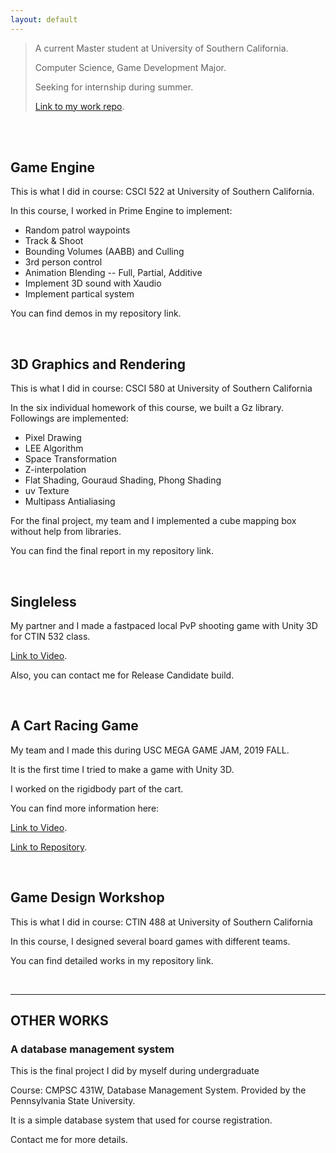 ```yaml
---
layout: default
---
```




>A current Master student at University of Southern California.
>
>Computer Science, Game Development Major.
>
>Seeking for internship during summer.
>
>[Link to my work repo](https://github.com/shinoobu/Portfolio).
<br/>
<br/>


## Game Engine

This is what I did in course: CSCI 522 at University of Southern California.

In this course, I worked in Prime Engine to implement:

*   Random patrol waypoints
*   Track & Shoot
*   Bounding Volumes (AABB) and Culling
*   3rd person control
*   Animation Blending -- Full, Partial, Additive
*   Implement 3D sound with Xaudio
*   Implement partical system

You can find demos in my repository link.


<br/>



## 3D Graphics and Rendering

This is what I did in course: CSCI 580 at University of Southern California

In the six individual homework of this course, we built a Gz library. Followings are implemented:

*   Pixel Drawing
*   LEE Algorithm
*   Space Transformation
*   Z-interpolation
*   Flat Shading, Gouraud Shading, Phong Shading
*   uv Texture
*   Multipass Antialiasing

For the final project, my team and I implemented a cube mapping box without help from libraries.

You can find the final report in my repository link.

<br/>

## Singleless

My partner and I made a fastpaced local PvP shooting game with Unity 3D for CTIN 532 class.

[Link to Video](https://drive.google.com/open?id=1B8XS8uEvE-3ihQfaqt3kS6IZkx4NqC7W).

Also, you can contact me for Release Candidate build.

<br/>


## A Cart Racing Game

My team and I made this during USC MEGA GAME JAM, 2019 FALL.

It is the first time I tried to make a game with Unity 3D.

I worked on the rigidbody part of the cart.

You can find more information here:

[Link to Video](https://www.youtube.com/watch?v=1le_Cl_cutM&feature=youtu.be).

[Link to Repository](https://github.com/benhaderle/RacingJamGame).


<br/>

## Game Design Workshop

This is what I did in course: CTIN 488 at University of Southern California

In this course, I designed several board games with different teams.

You can find detailed works in my repository link.


<br/>


* * *

## OTHER WORKS


### A database management system

This is the final project I did by myself during undergraduate

Course: CMPSC 431W, Database Management System. Provided by the Pennsylvania State University.

It is a simple database system that used for course registration.

Contact me for more details.
